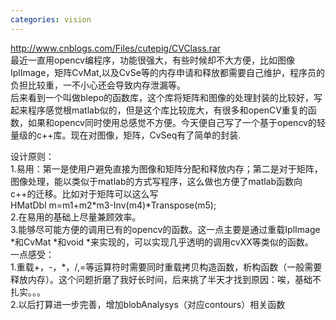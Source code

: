 ```yaml
---
categories: vision
---
```

<p><a href="http://www.cnblogs.com/Files/cutepig/CVClass.rar">http://www.cnblogs.com/Files/cutepig/CVClass.rar</a><br>最近一直用opencv编程序，功能很强大，有些时候却不大方便，比如图像IplImage，矩阵CvMat,以及CvSe等的内存申请和释放都需要自己维护，程序员的负担比较重，一不小心还会导致内存泄漏等。<br>后来看到一个叫做blepo的函数库，这个库将矩阵和图像的处理封装的比较好，写起来程序感觉根matlab似的，但是这个库比较庞大，有很多和openCV重复的函数，如果和opencv同时使用总感觉不方便。今天便自己写了一个基于opencv的轻量级的c++库。现在对图像，矩阵，CvSeq有了简单的封装.</p>
<p>设计原则：<br>1.易用：第一是使用户避免直接为图像和矩阵分配和释放内存；第二是对于矩阵，图像处理，能以类似于matlab的方式写程序，这么做也方便了matlab函数向c++的迁移。比如对于矩阵可以这么写<br>HMatDbl m=m1+m2*m3-Inv(m4)*Transpose(m5);<br>2.在易用的基础上尽量兼顾效率。<br>3.能够尽可能方便的调用已有的opencv的函数。这一点主要是通过重载IplImage *和CvMat *和void *来实现的，可以实现几乎透明的调用cvXX等类似的函数。<br>一点感受：<br>1.重载+，-，*，/,=等运算符时需要同时重载拷贝构造函数，析构函数（一般需要释放内存）。这个问题折磨了我好长时间，后来挑了半天才找到原因：唉，基础不扎实。。。<br>2.以后打算进一步完善，增加blobAnalysys（对应contours）相关函数</p>
